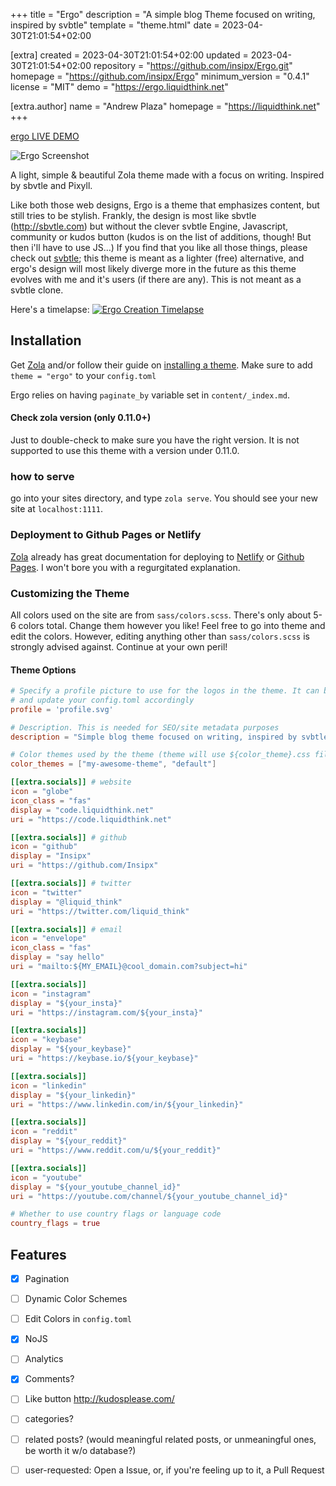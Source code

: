 
+++
title = "Ergo"
description = "A simple blog Theme focused on writing, inspired by svbtle"
template = "theme.html"
date = 2023-04-30T21:01:54+02:00

[extra]
created = 2023-04-30T21:01:54+02:00
updated = 2023-04-30T21:01:54+02:00
repository = "https://github.com/insipx/Ergo.git"
homepage = "https://github.com/insipx/Ergo"
minimum_version = "0.4.1"
license = "MIT"
demo = "https://ergo.liquidthink.net"

[extra.author]
name = "Andrew Plaza"
homepage = "https://liquidthink.net"
+++        

[ergo LIVE DEMO](http://ergo.liquidthink.net)



![Ergo Screenshot](https://i.imgur.com/l182IYg.jpg)

A light, simple & beautiful Zola theme made with a focus on writing. Inspired by sbvtle and Pixyll.

Like both those web designs, Ergo is a theme that emphasizes content, but still tries to be stylish. Frankly, the design is
most like sbvtle (http://sbvtle.com) but without the clever svbtle Engine, Javascript, community or kudos button (kudos is on the list of additions, though! But then i'll have to use JS...)
If you find that you like all those things, please check out [svbtle](http://svbtle.com); this theme is meant as a lighter (free) alternative,
and ergo's design will most likely diverge more in the future as this theme evolves with me and it's users (if there are any).
This is not meant as a svbtle clone.


Here's a timelapse:
[![Ergo Creation Timelapse](https://img.youtube.com/vi/ogEjvM-v_-s/0.jpg)](https://www.youtube.com/watch?v=ogEjvM-v_-s)


## Installation
Get [Zola](https://www.getzola.org/) and/or follow their guide on [installing a theme](https://www.getzola.org/documentation/themes/installing-and-using-themes/).
Make sure to add `theme = "ergo"` to your `config.toml`

Ergo relies on having `paginate_by` variable set in `content/_index.md`.

#### Check zola version (only 0.11.0+)
Just to double-check to make sure you have the right version. It is not supported to use this theme with a version under 0.11.0.

### how to serve
go into your sites directory, and type `zola serve`. You should see your new site at `localhost:1111`.

### Deployment to Github Pages or Netlify
[Zola](https://www.getzola.org) already has great documentation for deploying to [Netlify](https://www.getzola.org/documentation/deployment/netlify/) or [Github Pages](https://www.getzola.org/documentation/deployment/github-pages/). I won't bore you with a regurgitated explanation.

### Customizing the Theme
All colors used on the site are from `sass/colors.scss`. There's only about 5-6 colors total.
Change them however you like! Feel free to go into theme and edit the colors. However, editing anything other than `sass/colors.scss` is strongly advised against. Continue at your own peril!

#### Theme Options
```toml
# Specify a profile picture to use for the logos in the theme. It can be svg, png, jpg, whatever, just make sure to copy the logo you want and put it in img/${YOUR_PROFILE}.*
# and update your config.toml accordingly
profile = 'profile.svg'

# Description. This is needed for SEO/site metadata purposes
description = "Simple blog theme focused on writing, inspired by svbtle"

# Color themes used by the theme (theme will use ${color_theme}.css file, generated by SASS or SCSS file with the same name). Defaults to ["default"]. User can choose either of them, default theme is the first in list.
color_themes = ["my-awesome-theme", "default"]

[[extra.socials]] # website
icon = "globe"
icon_class = "fas"
display = "code.liquidthink.net"
uri = "https://code.liquidthink.net"

[[extra.socials]] # github
icon = "github"
display = "Insipx"
uri = "https://github.com/Insipx"

[[extra.socials]] # twitter
icon = "twitter"
display = "@liquid_think"
uri = "https://twitter.com/liquid_think"

[[extra.socials]] # email
icon = "envelope"
icon_class = "fas"
display = "say hello"
uri = "mailto:${MY_EMAIL}@cool_domain.com?subject=hi"

[[extra.socials]]
icon = "instagram"
display = "${your_insta}"
uri = "https://instagram.com/${your_insta}"

[[extra.socials]]
icon = "keybase"
display = "${your_keybase}"
uri = "https://keybase.io/${your_keybase}"

[[extra.socials]]
icon = "linkedin"
display = "${your_linkedin}"
uri = "https://www.linkedin.com/in/${your_linkedin}"

[[extra.socials]]
icon = "reddit"
display = "${your_reddit}"
uri = "https://www.reddit.com/u/${your_reddit}"

[[extra.socials]]
icon = "youtube"
display = "${your_youtube_channel_id}"
uri = "https://youtube.com/channel/${your_youtube_channel_id}"

# Whether to use country flags or language code
country_flags = true
```

## Features
  - [x] Pagination
  - [ ] Dynamic Color Schemes
  - [ ] Edit Colors in `config.toml`
  - [x] NoJS
  - [ ] Analytics
  - [x] Comments?
  - [ ] Like button http://kudosplease.com/
  - [ ] categories?
  - [ ] related posts? (would meaningful related posts, or unmeaningful ones, be worth it w/o database?)
  - [ ] user-requested: Open a Issue, or, if you're feeling up to it, a Pull Request

        